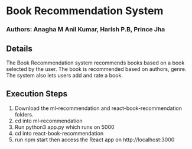 # Book Recommendation System
### Authors: Anagha M Anil Kumar, Harish P.B, Prince Jha

## Details
The Book Recommendation system recommends books based on a book selected by the user. The book is recommended based on authors, genre.
The system also lets users add and rate a book.
## Execution Steps
1. Download the ml-recommendation and react-book-recommendation folders.
2. cd into ml-recommendation
3. Run python3 app.py which runs on 5000
4. cd into react-book-recommendation
5. run npm start then access the React app on http://localhost:3000 
